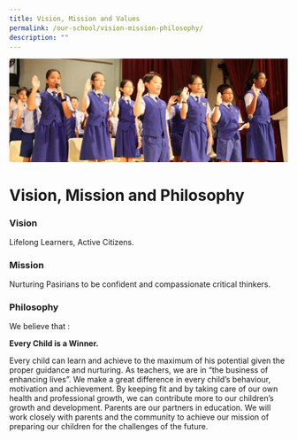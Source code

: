 ```yaml
---
title: Vision, Mission and Values
permalink: /our-school/vision-mission-philosophy/
description: ""
---
```


![](/images/Info%20Pic/Student%20Photo%201.png)

# **Vision, Mission and Philosophy**

### Vision

Lifelong Learners, Active Citizens.

### Mission

Nurturing Pasirians to be confident and compassionate critical thinkers.

### Philosophy

We believe that :

**Every Child is a Winner.**

Every child can learn and achieve to the maximum of his potential given the proper guidance and nurturing. As teachers, we are in “the business of enhancing lives”. We make a great difference in every child’s behaviour, motivation and achievement. By keeping fit and by taking care of our own health and professional growth, we can contribute more to our children’s growth and development. Parents are our partners in education. We will work closely with parents and the community to achieve our mission of preparing our children for the challenges of the future.